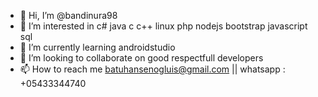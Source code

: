 - 👋 Hi, I’m @bandinura98
- 👀 I’m interested in c# java c c++ linux php nodejs bootstrap javascript sql
- 🌱 I’m currently learning androidstudio
- 💞️ I’m looking to collaborate on good respectfull developers
- 📫 How to reach me batuhansenogluis@gmail.com || whatsapp : +05433344740

<!---
bandinura98/bandinura98 is a ✨ special ✨ repository because its `README.md` (this file) appears on your GitHub profile.
You can click the Preview link to take a look at your changes.
--->
